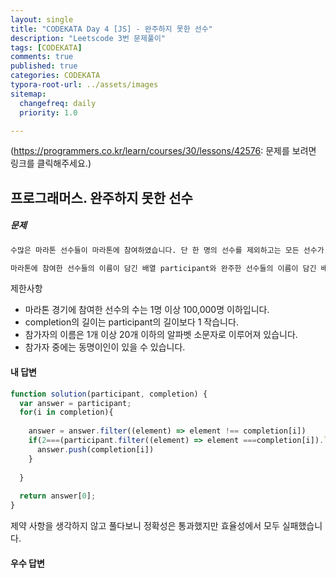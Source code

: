 ```yaml
---
layout: single
title: "CODEKATA Day 4 [JS] - 완주하지 못한 선수"
description: "Leetscode 3번 문제풀이"
tags: [CODEKATA]
comments: true
published: true
categories: CODEKATA
typora-root-url: ../assets/images
sitemap:
  changefreq: daily
  priority: 1.0

---
```




(https://programmers.co.kr/learn/courses/30/lessons/42576: 문제를 보려면 링크를 클릭해주세요.)

## 프로그래머스. 완주하지 못한 선수

##### 문제

```markdown
수많은 마라톤 선수들이 마라톤에 참여하였습니다. 단 한 명의 선수를 제외하고는 모든 선수가 마라톤을 완주하였습니다.

마라톤에 참여한 선수들의 이름이 담긴 배열 participant와 완주한 선수들의 이름이 담긴 배열 completion이 주어질 때, 완주하지 못한 선수의 이름을 return 하도록 solution 함수를 작성해주세요.

```

제한사항

- 마라톤 경기에 참여한 선수의 수는 1명 이상 100,000명 이하입니다.
- completion의 길이는 participant의 길이보다 1 작습니다.
- 참가자의 이름은 1개 이상 20개 이하의 알파벳 소문자로 이루어져 있습니다.
- 참가자 중에는 동명이인이 있을 수 있습니다.

#### 내 답변

```js
function solution(participant, completion) {
  var answer = participant;
  for(i in completion){
    
    answer = answer.filter((element) => element !== completion[i])
    if(2===(participant.filter((element) => element ===completion[i]).length)){
      answer.push(completion[i])
    }
    
  }
  
  return answer[0];
}
```

제약 사항을 생각하지 않고 풀다보니 정확성은 통과했지만 효율성에서 모두 실패했습니다. 

#### 우수 답변

```js

```

